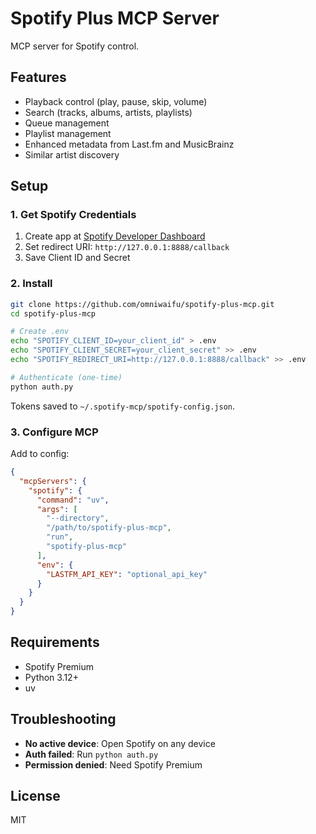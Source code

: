 # Spotify Plus MCP Server

MCP server for Spotify control.

## Features

- Playback control (play, pause, skip, volume)
- Search (tracks, albums, artists, playlists)
- Queue management
- Playlist management
- Enhanced metadata from Last.fm and MusicBrainz
- Similar artist discovery

## Setup

### 1. Get Spotify Credentials

1. Create app at [Spotify Developer Dashboard](https://developer.spotify.com/dashboard)
2. Set redirect URI: `http://127.0.0.1:8888/callback`
3. Save Client ID and Secret

### 2. Install

```bash
git clone https://github.com/omniwaifu/spotify-plus-mcp.git
cd spotify-plus-mcp

# Create .env
echo "SPOTIFY_CLIENT_ID=your_client_id" > .env
echo "SPOTIFY_CLIENT_SECRET=your_client_secret" >> .env
echo "SPOTIFY_REDIRECT_URI=http://127.0.0.1:8888/callback" >> .env

# Authenticate (one-time)
python auth.py
```

Tokens saved to `~/.spotify-mcp/spotify-config.json`.

### 3. Configure MCP

Add to config:

```json
{
  "mcpServers": {
    "spotify": {
      "command": "uv",
      "args": [
        "--directory",
        "/path/to/spotify-plus-mcp",
        "run",
        "spotify-plus-mcp"
      ],
      "env": {
        "LASTFM_API_KEY": "optional_api_key"
      }
    }
  }
}
```

## Requirements

- Spotify Premium
- Python 3.12+
- uv

## Troubleshooting

- **No active device**: Open Spotify on any device
- **Auth failed**: Run `python auth.py`
- **Permission denied**: Need Spotify Premium

## License

MIT